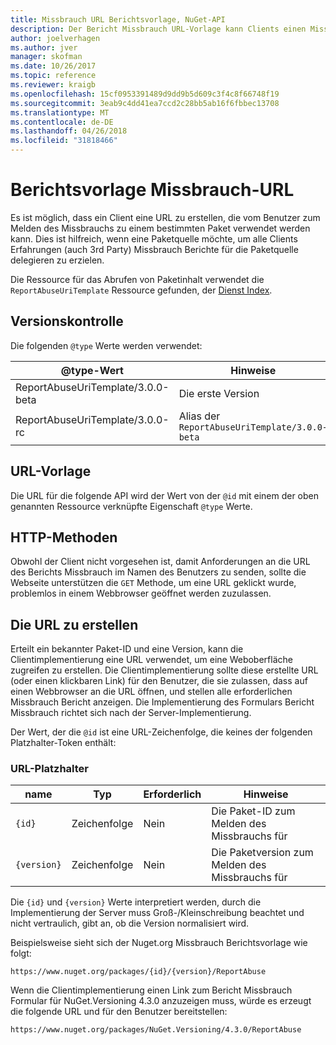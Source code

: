 ```yaml
---
title: Missbrauch URL Berichtsvorlage, NuGet-API
description: Der Bericht Missbrauch URL-Vorlage kann Clients einen Missbrauch Berichtslink in ihre Benutzeroberfläche anzeigen.
author: joelverhagen
ms.author: jver
manager: skofman
ms.date: 10/26/2017
ms.topic: reference
ms.reviewer: kraigb
ms.openlocfilehash: 15cf0953391489d9dd9b5d609c3f4c8f66748f19
ms.sourcegitcommit: 3eab9c4dd41ea7ccd2c28bb5ab16f6fbbec13708
ms.translationtype: MT
ms.contentlocale: de-DE
ms.lasthandoff: 04/26/2018
ms.locfileid: "31818466"
---
```

# <a name="report-abuse-url-template"></a>Berichtsvorlage Missbrauch-URL

Es ist möglich, dass ein Client eine URL zu erstellen, die vom Benutzer zum Melden des Missbrauchs zu einem bestimmten Paket verwendet werden kann. Dies ist hilfreich, wenn eine Paketquelle möchte, um alle Clients Erfahrungen (auch 3rd Party) Missbrauch Berichte für die Paketquelle delegieren zu erzielen.

Die Ressource für das Abrufen von Paketinhalt verwendet die `ReportAbuseUriTemplate` Ressource gefunden, der [Dienst Index](service-index.md).

## <a name="versioning"></a>Versionskontrolle

Die folgenden `@type` Werte werden verwendet:

@type-Wert                       | Hinweise
--------------------------------- | -----
ReportAbuseUriTemplate/3.0.0-beta | Die erste Version
ReportAbuseUriTemplate/3.0.0-rc   | Alias der `ReportAbuseUriTemplate/3.0.0-beta`

## <a name="url-template"></a>URL-Vorlage

Die URL für die folgende API wird der Wert von der `@id` mit einem der oben genannten Ressource verknüpfte Eigenschaft `@type` Werte.

## <a name="http-methods"></a>HTTP-Methoden

Obwohl der Client nicht vorgesehen ist, damit Anforderungen an die URL des Berichts Missbrauch im Namen des Benutzers zu senden, sollte die Webseite unterstützen die `GET` Methode, um eine URL geklickt wurde, problemlos in einem Webbrowser geöffnet werden zuzulassen.

## <a name="construct-the-url"></a>Die URL zu erstellen

Erteilt ein bekannter Paket-ID und eine Version, kann die Clientimplementierung eine URL verwendet, um eine Weboberfläche zugreifen zu erstellen. Die Clientimplementierung sollte diese erstellte URL (oder einen klickbaren Link) für den Benutzer, die sie zulassen, dass auf einen Webbrowser an die URL öffnen, und stellen alle erforderlichen Missbrauch Bericht anzeigen. Die Implementierung des Formulars Bericht Missbrauch richtet sich nach der Server-Implementierung.

Der Wert, der die `@id` ist eine URL-Zeichenfolge, die keines der folgenden Platzhalter-Token enthält:

### <a name="url-placeholders"></a>URL-Platzhalter

name        | Typ    | Erforderlich | Hinweise
----------- | ------- | -------- | -----
`{id}`      | Zeichenfolge  | Nein       | Die Paket-ID zum Melden des Missbrauchs für
`{version}` | Zeichenfolge  | Nein       | Die Paketversion zum Melden des Missbrauchs für

Die `{id}` und `{version}` Werte interpretiert werden, durch die Implementierung der Server muss Groß-/Kleinschreibung beachtet und nicht vertraulich, gibt an, ob die Version normalisiert wird.

Beispielsweise sieht sich der Nuget.org Missbrauch Berichtsvorlage wie folgt:

    https://www.nuget.org/packages/{id}/{version}/ReportAbuse

Wenn die Clientimplementierung einen Link zum Bericht Missbrauch Formular für NuGet.Versioning 4.3.0 anzuzeigen muss, würde es erzeugt die folgende URL und für den Benutzer bereitstellen:

    https://www.nuget.org/packages/NuGet.Versioning/4.3.0/ReportAbuse
